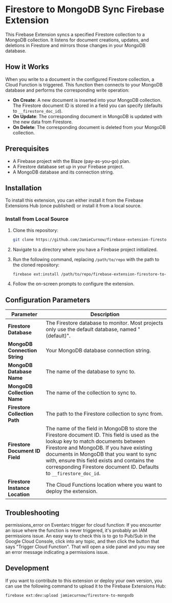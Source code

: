 # Firestore to MongoDB Sync Firebase Extension

This Firebase Extension syncs a specified Firestore collection to a MongoDB collection. It listens for document creations, updates, and deletions in Firestore and mirrors those changes in your MongoDB database.

## How it Works

When you write to a document in the configured Firestore collection, a Cloud Function is triggered. This function then connects to your MongoDB database and performs the corresponding write operation:

- **On Create**: A new document is inserted into your MongoDB collection. The Firestore document ID is stored in a field you can specify (defaults to `__firestore_doc_id`).
- **On Update**: The corresponding document in MongoDB is updated with the new data from Firestore.
- **On Delete**: The corresponding document is deleted from your MongoDB collection.

## Prerequisites

- A Firebase project with the Blaze (pay-as-you-go) plan.
- A Firestore database set up in your Firebase project.
- A MongoDB database and its connection string.

## Installation

To install this extension, you can either install it from the Firebase Extensions Hub (once published) or install it from a local source.

### Install from Local Source

1. Clone this repository:

   ```bash
   git clone https://github.com/JamieCurnow/firebase-extension-firestore-to-mongodb.git
   ```

2. Navigate to a directory where you have a Firebase project initialized.
3. Run the following command, replacing `/path/to/repo` with the path to the cloned repository:

   ```bash
   firebase ext:install /path/to/repo/firebase-extension-firestore-to-mongodb
   ```

4. Follow the on-screen prompts to configure the extension.

## Configuration Parameters

| Parameter                       | Description                                                                                                                                                                                                                                                                                                                                        |
| ------------------------------- | -------------------------------------------------------------------------------------------------------------------------------------------------------------------------------------------------------------------------------------------------------------------------------------------------------------------------------------------------- |
| **Firestore Database**          | The Firestore database to monitor. Most projects only use the default database, named "(default)".                                                                                                                                                                                                                                                 |
| **MongoDB Connection String**   | Your MongoDB database connection string.                                                                                                                                                                                                                                                                                                           |
| **MongoDB Database Name**       | The name of the database to sync to.                                                                                                                                                                                                                                                                                                               |
| **MongoDB Collection Name**     | The name of the collection to sync to.                                                                                                                                                                                                                                                                                                             |
| **Firestore Collection Path**   | The path to the Firestore collection to sync from.                                                                                                                                                                                                                                                                                                 |
| **Firestore Document ID Field** | The name of the field in MongoDB to store the Firestore document ID. This field is used as the lookup key to match documents between Firestore and MongoDB. If you have existing documents in MongoDB that you want to sync with, ensure this field exists and contains the corresponding Firestore document ID. Defaults to `__firestore_doc_id`. |
| **Firestore Instance Location** | The Cloud Functions location where you want to deploy the extension.                                                                                                                                                                                                                                                                               |

## Troubleshooting

permissions_error on Eventarc trigger for cloud function:
If you encounter an issue where the function is never triggered, it's probably an IAM permissions issue.
An easy way to check this is to go to Pub/Sub in the Google Cloud Console, click into any topic, and then
click the button that says "Trigger Cloud Function". That will open a side panel and you may see an error message indicating a permissions issue.

## Development

If you want to contribute to this extension or deploy your own version, you can use the following command to upload it to the Firebase Extensions Hub:

```bash
firebase ext:dev:upload jamiecurnow/firestore-to-mongodb
```
